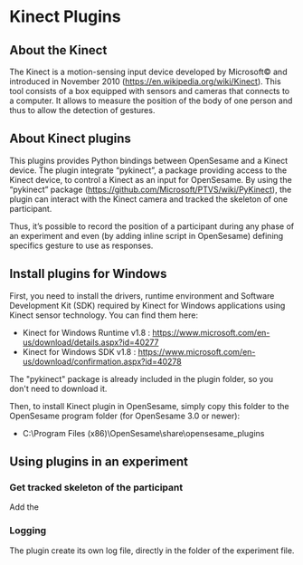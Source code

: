 # Kinect Plugins


## About the Kinect

The Kinect is a motion-sensing input device developed by Microsoft© and introduced in November 2010 (https://en.wikipedia.org/wiki/Kinect). This tool consists of a box equipped with sensors and cameras that connects to a computer. It allows to measure the position of the body of one person and thus to allow the detection of gestures.


## About Kinect plugins

This plugins provides Python bindings between OpenSesame and a Kinect device. The plugin integrate “pykinect”, a package providing access to the Kinect device, to control a Kinect as an input for OpenSesame. By using the “pykinect” package (https://github.com/Microsoft/PTVS/wiki/PyKinect), the plugin can interact with the Kinect camera and tracked the skeleton of one participant.

Thus, it’s possible to record the position of a participant during any phase of an experiment and even (by adding inline script in OpenSesame) defining specifics gesture to use as responses.




## Install plugins for Windows

First, you need to install the drivers, runtime environment and Software Development Kit (SDK) required by Kinect for Windows applications using Kinect sensor technology. You can find them here:
- Kinect for Windows Runtime v1.8 : <https://www.microsoft.com/en-us/download/details.aspx?id=40277>
- Kinect for Windows SDK v1.8 : <https://www.microsoft.com/en-us/download/confirmation.aspx?id=40278>

The "pykinect" package is already included in the plugin folder, so you don't need to download it.

Then, to install Kinect plugin in OpenSesame, simply copy this folder to the OpenSesame program folder (for OpenSesame 3.0 or newer):
- C:\Program Files (x86)\OpenSesame\share\opensesame_plugins


## Using plugins in an experiment

### Get tracked skeleton of the participant
Add the 

### Logging
The plugin create its own log file, directly in the folder of the experiment file.

